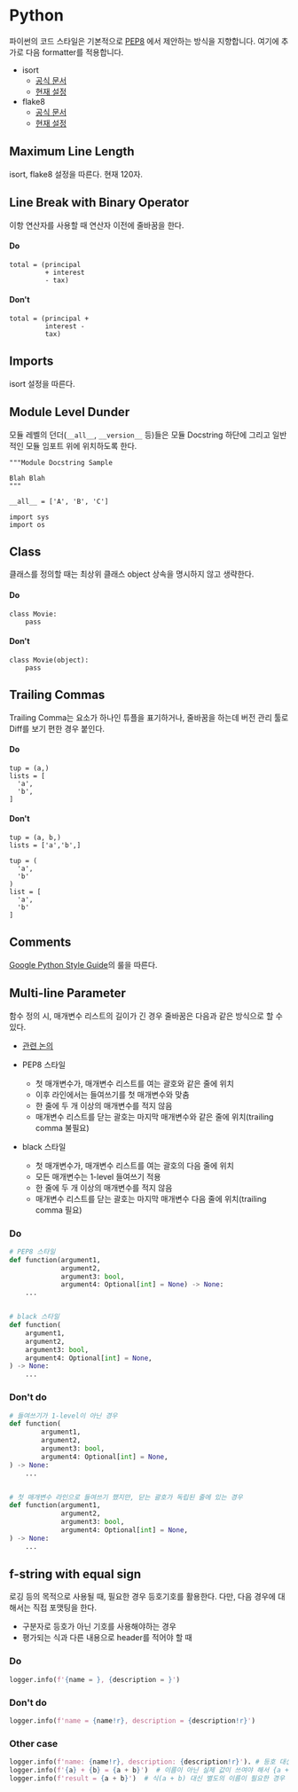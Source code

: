 Python
====

파이썬의 코드 스타일은 기본적으로 [PEP8](https://www.python.org/dev/peps/pep-0008/) 에서 제안하는 방식을 지향합니다.
여기에 추가로 다음 formatter를 적용합니다.
- isort
  + [공식 문서](https://pycqa.github.io/isort/)
  + [현재 설정](https://github.com/8percent/eight/blob/master/.isort.cfg)
- flake8
  + [공식 문서](https://flake8.pycqa.org/en/latest/)
  + [현재 설정](https://github.com/8percent/eight/blob/master/.flake8)


## Maximum Line Length
isort, flake8 설정을 따른다. 현재 120자.

## Line Break with Binary Operator
이항 연산자를 사용할 때 연산자 이전에 줄바꿈을 한다.

#### Do
```
total = (principal
         + interest
         - tax)
```

#### Don't
```
total = (principal +
         interest -
         tax)
```

## Imports
isort 설정을 따른다.

## Module Level Dunder
모듈 레벨의 던더(`__all__`, `__version__` 등)들은 모듈 Docstring 하단에 그리고 일반적인 모듈 임포트 위에 위치하도록 한다.

```
"""Module Docstring Sample

Blah Blah
"""

__all__ = ['A', 'B', 'C']

import sys
import os
```

## Class
클래스를 정의할 때는 최상위 클래스 object 상속을 명시하지 않고 생략한다.

#### Do
```
class Movie:
    pass
```

#### Don't
```
class Movie(object):
    pass
```


## Trailing Commas
Trailing Comma는 요소가 하나인 튜플을 표기하거나, 줄바꿈을 하는데 버전 관리 툴로 Diff를 보기 편한 경우 붙인다.

#### Do
```
tup = (a,)
lists = [
  'a',
  'b',
]
```

#### Don't
```
tup = (a, b,)
lists = ['a','b',]

tup = (
  'a',
  'b'
)
list = [
  'a',
  'b'
]
```

## Comments
[Google Python Style Guide](http://google.github.io/styleguide/pyguide.html#38-comments-and-docstrings)의 룰을 따른다.

## Multi-line Parameter
함수 정의 시, 매개변수 리스트의 길이가 긴 경우 줄바꿈은 다음과 같은 방식으로 할 수 있다.
- [관련 논의](https://github.com/8percent/styleguide/discussions/39)

- PEP8 스타일
  - 첫 매개변수가, 매개변수 리스트를 여는 괄호와 같은 줄에 위치
  - 이후 라인에서는 들여쓰기를 첫 매개변수와 맞춤
  - 한 줄에 두 개 이상의 매개변수를 적지 않음
  - 매개변수 리스트를 닫는 괄호는 마지막 매개변수와 같은 줄에 위치(trailing comma 불필요)
- black 스타일
  - 첫 매개변수가, 매개변수 리스트를 여는 괄호의 다음 줄에 위치
  - 모든 매개변수는 1-level 들여쓰기 적용
  - 한 줄에 두 개 이상의 매개변수를 적지 않음
  - 매개변수 리스트를 닫는 괄호는 마지막 매개변수 다음 줄에 위치(trailing comma 필요)

### Do
```python
# PEP8 스타일
def function(argument1,
             argument2,
             argument3: bool,
             argument4: Optional[int] = None) -> None:
    ...


# black 스타일
def function(
    argument1,
    argument2,
    argument3: bool,
    argument4: Optional[int] = None,
) -> None:
    ...
```

### Don't do
```python
# 들여쓰기가 1-level이 아닌 경우
def function(
        argument1,
        argument2,
        argument3: bool,
        argument4: Optional[int] = None,
) -> None:
    ...


# 첫 매개변수 라인으로 들여쓰기 했지만, 닫는 괄호가 독립된 줄에 있는 경우
def function(argument1,
             argument2,
             argument3: bool,
             argument4: Optional[int] = None,
) -> None:
    ...
```

## f-string with equal sign
로깅 등의 목적으로 사용될 때, 필요한 경우 등호기호를 활용한다. 다만, 다음 경우에 대해서는 직접 포맷팅을 한다.
- 구분자로 등호가 아닌 기호를 사용해야하는 경우
- 평가되는 식과 다른 내용으로 header를 적어야 할 때

### Do
```python
logger.info(f'{name = }, {description = }')
```

### Don't do
```python
logger.info(f'name = {name!r}, description = {description!r}')
```

### Other case
```python
logger.info(f'name: {name!r}, description: {description!r}'). # 등호 대신 쌍점 사용이 필요한 경우
logger.info(f'{a} + {b} = {a + b}')  # 이름이 아닌 실제 값이 쓰여야 해서 {a + b = }로 대체할 수 없는 경우
logger.info(f'result = {a + b}')  # 식(a + b) 대신 별도의 이름이 필요한 경우
```
